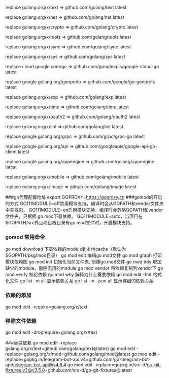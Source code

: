 replace golang.org/x/text => github.com/golang/text latest

replace golang.org/x/net => github.com/golang/net latest

replace golang.org/x/crypto => github.com/golang/crypto latest

replace golang.org/x/tools => github.com/golang/tools latest

replace golang.org/x/sync => github.com/golang/sync latest

replace golang.org/x/sys => github.com/golang/sys latest

replace cloud.google.com/go => github.com/googleapis/google-cloud-go latest

replace google.golang.org/genproto => github.com/google/go-genproto latest

replace golang.org/x/exp => github.com/golang/exp latest

replace golang.org/x/time => github.com/golang/time latest

replace golang.org/x/oauth2 => github.com/golang/oauth2 latest

replace golang.org/x/lint => github.com/golang/lint latest

replace google.golang.org/grpc => github.com/grpc/grpc-go latest

replace google.golang.org/api => github.com/googleapis/google-api-go-client latest

replace google.golang.org/appengine => github.com/golang/appengine latest

replace golang.org/x/mobile => github.com/golang/mobile latest

replace golang.org/x/image => github.com/golang/image latest





###go代理配置地址
  export GOPROXY=https://goproxy.cn
###gomod的开启的方式
  GO111MODULE=off禁用模块支持，编译时会从GOPATH和vendor文件夹中查找包。
  GO111MODULE=on启用模块支持，编译时会忽略GOPATH和vendor文件夹，只根据 go.mod下载依赖。
  GO111MODULE=auto，当项目在$GOPATH/src外且项目根目录有go.mod文件时，开启模块支持。

### gomod 常用命令

  go mod download    下载依赖的module到本地cache（默认为$GOPATH/pkg/mod目录）
  go mod edit        编辑go.mod文件
  go mod graph       打印模块依赖图
  go mod init        初始化当前文件夹, 创建go.mod文件
  go mod tidy        增加缺少的module，删除无用的module
  go mod vendor      将依赖复制到vendor下
  go mod verify      校验依赖
  go mod why         解释为什么需要依赖
  go mod edit -fmt   格式化文件
  go list -m all     显示依赖关系
  go list -m -json all   显示详细的依赖关系

### 依赖的添加
  go mod edit -require=golang.org/x/text
### 移除文件依赖
  go mod edit -droprequire=golang.org/x/text

###替换依赖
go mod edit -replace golang.org/x/text=github.com/golang/text@latest
go mod edit -replace=golang.org/x/mod=github.com/golang/mod@latest
go mod edit -replace=gopkg.in/telegram-bot-api.v4=github.com/go-telegram-bot-api/telegram-bot-api@v4.6.4
go mod edit -replace=gopkg.in/src-d/go-git-fixtures.v3@v3.5.0=github.com/src-d/go-git-fixtures@latest





